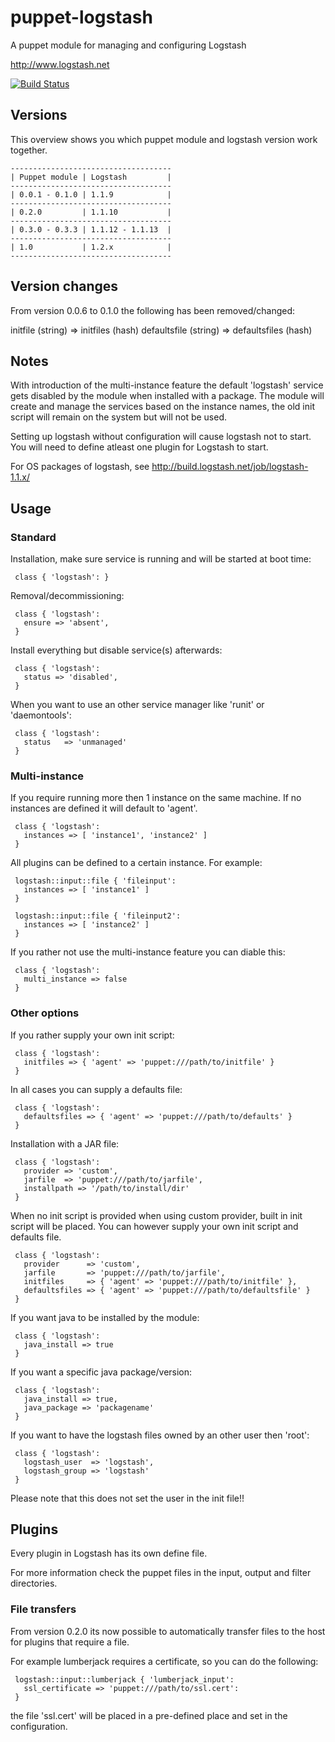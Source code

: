 # puppet-logstash

A puppet module for managing and configuring Logstash

http://www.logstash.net

[![Build Status](https://travis-ci.org/logstash/puppet-logstash.png?branch=master)](https://travis-ci.org/logstash/puppet-logstash)

## Versions

This overview shows you which puppet module and logstash version work together.

    ------------------------------------
    | Puppet module | Logstash         |
    ------------------------------------
    | 0.0.1 - 0.1.0 | 1.1.9            |
    ------------------------------------
    | 0.2.0         | 1.1.10           |
    ------------------------------------
    | 0.3.0 - 0.3.3 | 1.1.12 - 1.1.13  |
    ------------------------------------
    | 1.0           | 1.2.x            |
    ------------------------------------

## Version changes

From version 0.0.6 to 0.1.0 the following has been removed/changed:

initfile (string)     => initfiles (hash)
defaultsfile (string) => defaultsfiles (hash)

## Notes

With introduction of the multi-instance feature the default 'logstash' service gets disabled by the module when installed with a package.
The module will create and manage the services based on the instance names, the old init script will remain on the system but will not be used.


Setting up logstash without configuration will cause logstash not to start.
You will need to define atleast one plugin for Logstash to start.


For OS packages of logstash, see http://build.logstash.net/job/logstash-1.1.x/


## Usage

### Standard

Installation, make sure service is running and will be started at boot time:

     class { 'logstash': }

Removal/decommissioning:

     class { 'logstash':
       ensure => 'absent',
     }

Install everything but disable service(s) afterwards:

     class { 'logstash':
       status => 'disabled',
     }

When you want to use an other service manager like 'runit' or 'daemontools':

     class { 'logstash':
       status   => 'unmanaged'
     }

### Multi-instance

If you require running more then 1 instance on the same machine.
If no instances are defined it will default to 'agent'.

     class { 'logstash':
       instances => [ 'instance1', 'instance2' ]
     }

All plugins can be defined to a certain instance. For example:

     logstash::input::file { 'fileinput':
       instances => [ 'instance1' ]
     }

     logstash::input::file { 'fileinput2':
       instances => [ 'instance2' ]
     }

If you rather not use the multi-instance feature you can diable this:

     class { 'logstash':
       multi_instance => false
     }

### Other options

If you rather supply your own init script:

     class { 'logstash':
       initfiles => { 'agent' => 'puppet:///path/to/initfile' }
     }

In all cases you can supply a defaults file:

     class { 'logstash':
       defaultsfiles => { 'agent' => 'puppet:///path/to/defaults' }
     }

Installation with a JAR file:

     class { 'logstash':
       provider => 'custom',
       jarfile  => 'puppet:///path/to/jarfile',
       installpath => '/path/to/install/dir'
     }

When no init script is provided when using custom provider, built in init script will be placed.
You can however supply your own init script and defaults file.

     class { 'logstash':
       provider      => 'custom',
       jarfile       => 'puppet:///path/to/jarfile',
       initfiles     => { 'agent' => 'puppet:///path/to/initfile' },
       defaultsfiles => { 'agent' => 'puppet:///path/to/defaultsfile' }
     }

If you want java to be installed by the module:

     class { 'logstash':
       java_install => true
     }

If you want a specific java package/version:

     class { 'logstash':
       java_install => true,
       java_package => 'packagename'
     }

If you want to have the logstash files owned by an other user then 'root':

     class { 'logstash':
       logstash_user  => 'logstash',
       logstash_group => 'logstash'
     }

Please note that this does not set the user in the init file!!

## Plugins

Every plugin in Logstash has its own define file.

For more information check the puppet files in the input, output and filter directories.


### File transfers

From version 0.2.0 its now possible to automatically transfer files to the host for plugins that require a file.

For example lumberjack requires a certificate, so you can do the following:

     logstash::input::lumberjack { 'lumberjack_input':
       ssl_certificate => 'puppet:///path/to/ssl.cert':
     }

the file 'ssl.cert' will be placed in a pre-defined place and set in the configuration.


